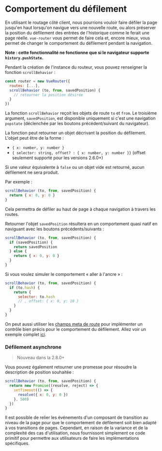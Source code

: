 # Comportement du défilement

En utilisant le routage côté client, nous pourrions vouloir faire défiler la page jusqu'en haut lorsqu'on navigue vers une nouvelle route, ou alors préserver la position du défilement des entrées de l'historique comme le ferait une page réelle. `vue-router` vous permet de faire cela et, encore mieux, vous permet de changer le comportement du défilement pendant la navigation.

**Note : cette fonctionnalité ne fonctionne que si le navigateur supporte `history.pushState`.**

Pendant la création de l'instance du routeur, vous pouvez renseigner la fonction `scrollBehavior` :

``` js
const router = new VueRouter({
  routes: [...],
  scrollBehavior (to, from, savedPosition) {
    // retourner la position désirée
  }
})
```

La fonction `scrollBehavior` reçoit les objets de route `to` et `from`. Le troisième argument, `savedPosition`, est disponible uniquement si c'est une navigation `popstate` (déclenchée par les boutons précédent/suivant du navigateur).

La fonction peut retourner un objet décrivant la position du défilement. L'objet peut être de la forme :

-  `{ x: number, y: number }`
- `{ selector: string, offset? : { x: number, y: number }}` (offset seulement supporté pour les versions 2.6.0+)

Si une valeur équivalente à `false` ou un objet vide est retourné, aucun défilement ne sera produit.

Par exemple :

``` js
scrollBehavior (to, from, savedPosition) {
  return { x: 0, y: 0 }
}
```

Cela permettra de défiler au haut de page à chaque navigation à travers les routes.

Retourner l'objet `savedPosition` résultera en un comportement quasi natif en naviguant avec les boutons précédents/suivants :

``` js
scrollBehavior (to, from, savedPosition) {
  if (savedPosition) {
    return savedPosition
  } else {
    return { x: 0, y: 0 }
  }
}
```

Si vous voulez simuler le comportement « aller à l'ancre » :

``` js
scrollBehavior (to, from, savedPosition) {
  if (to.hash) {
    return {
      selector: to.hash
      // , offset: { x: 0, y: 10 }
    }
  }
}
```

On peut aussi utiliser les [champs meta de route](meta.md) pour implémenter un contrôle bien précis pour le comportement du défilement. Allez voir un exemple complet [ici](https://github.com/vuejs/vue-router/blob/dev/examples/scroll-behavior/app.js).

### Défilement asynchrone

> Nouveau dans la 2.8.0+

Vous pouvez également retourner une promesse pour résoudre la description de position souhaitée :

``` js
scrollBehavior (to, from, savedPosition) {
  return new Promise((resolve, reject) => {
    setTimeout(() => {
      resolve({ x: 0, y: 0 })
    }, 500)
  })
}
```

Il est possible de relier les événements d'un composant de transition au niveau de la page pour que le comportement de défilement soit bien adapté à vos transitions de pages. Cependant, en raison de la variance et de la complexité des cas d'utilisation, nous fournissont simplement ce code primitif pour permettre aux utilisateurs de faire les implémentations spécifiques.
